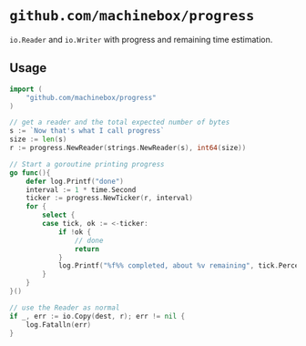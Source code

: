 # `github.com/machinebox/progress`

`io.Reader` and `io.Writer` with progress and remaining time estimation.

## Usage

```go
import (
	"github.com/machinebox/progress"
)

// get a reader and the total expected number of bytes
s := `Now that's what I call progress`
size := len(s)
r := progress.NewReader(strings.NewReader(s), int64(size))

// Start a goroutine printing progress
go func(){
	defer log.Printf("done")
	interval := 1 * time.Second
	ticker := progress.NewTicker(r, interval)
	for {
		select {
		case tick, ok := <-ticker:
			if !ok {
				// done
				return
			}
			log.Printf("%f%% completed, about %v remaining", tick.Percent(). tick.Remaining())
		}
	}
}()

// use the Reader as normal
if _, err := io.Copy(dest, r); err != nil {
	log.Fatalln(err)
}
```

